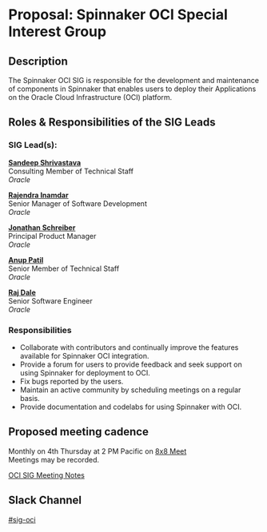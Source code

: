# Proposal: Spinnaker OCI Special Interest Group

## Description

The Spinnaker OCI SIG is responsible for the development and maintenance of components in Spinnaker that enables users to deploy their Applications on the Oracle Cloud Infrastructure (OCI) platform. 


## Roles & Responsibilities of the SIG Leads

### SIG Lead(s):

**[Sandeep Shrivastava](https://github.com/sandeeps2)** \
Consulting Member of Technical Staff \
_Oracle_

**[Rajendra Inamdar](https://github.com/raj-inamdar)** \
Senior Manager of Software Development \
_Oracle_

**[Jonathan Schreiber](https://github.com/jonschreiber)** \
Principal Product Manager \
_Oracle_

**[Anup Patil](https://github.com/anupmpatil)** \
Senior Member of Technical Staff \
_Oracle_

**[Raj Dale](https://github.com/rajkdale)** \
Senior Software Engineer \
_Oracle_


### Responsibilities

* Collaborate with contributors and continually improve the features available for Spinnaker OCI integration.
* Provide a forum for users to provide feedback and seek support on using Spinnaker for deployment to OCI.
* Fix bugs reported by the users.
* Maintain an active community by scheduling meetings on a regular basis.
* Provide documentation and codelabs for using Spinnaker with OCI.

## Proposed meeting cadence

Monthly on 4th Thursday at 2 PM Pacific on [8x8 Meet](https://8x8.vc/tzy1dx/oci.clouddriver) \
Meetings may be recorded.

[OCI SIG Meeting Notes](https://docs.google.com/document/d/1g2w8eHxEhRALtvNS968MzRb_-N8tBxYakDXCGF-3jFY/edit?usp=sharing)

## Slack Channel
[\#sig-oci](https://spinnakerteam.slack.com/archives/C018FSXNB0A)
